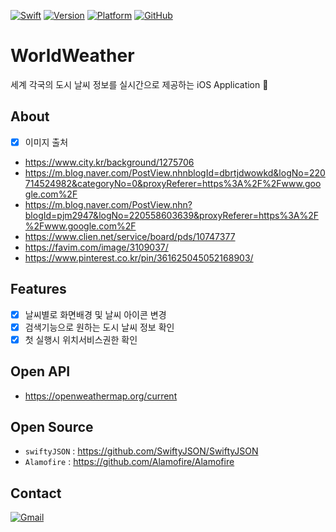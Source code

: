 [![Swift](https://img.shields.io/badge/Swift-Document-E77335.svg)](https://swift.org)
[![Version](https://img.shields.io/badge/Version-Swift%204.0-orange.svg)](https://developer.apple.com/kr/swift/)
[![Platform](https://img.shields.io/badge/Platform-%20iOS%209.0%2B-lightgrey.svg)](https://support.apple.com/ko_KR/downloads/ios)
[![GitHub](https://img.shields.io/badge/Github-S2Hwan-red.svg)](https://github.com/S2Hwan/Weather/)

# WorldWeather
세계 각국의 도시 날씨 정보를 실시간으로 제공하는 iOS Application 

## About
- [x] 이미지 출처
 - https://www.city.kr/background/1275706
 - https://m.blog.naver.com/PostView.nhnblogId=dbrtjdwowkd&logNo=220714524982&categoryNo=0&proxyReferer=https%3A%2F%2Fwww.google.com%2F
 - https://m.blog.naver.com/PostView.nhn?blogId=pjm2947&logNo=220558603639&proxyReferer=https%3A%2F%2Fwww.google.com%2F
 - https://www.clien.net/service/board/pds/10747377
 - https://favim.com/image/3109037/
 - https://www.pinterest.co.kr/pin/361625045052168903/

## Features
 - [x] 날씨별로 화면배경 및 날씨 아이콘 변경
 - [x] 검색기능으로 원하는 도시 날씨 정보 확인
 - [x] 첫 실행시 위치서비스권한 확인

## Open API
 - https://openweathermap.org/current

## Open Source
 - `swiftyJSON` : https://github.com/SwiftyJSON/SwiftyJSON
 - `Alamofire` : https://github.com/Alamofire/Alamofire

## Contact
[![Gmail](https://img.shields.io/badge/gmail-sclooney0410%40gmail.com-000000.svg)](sclooney0410@gmail.com)

